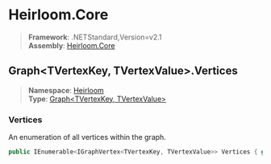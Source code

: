 # Heirloom.Core

> **Framework**: .NETStandard,Version=v2.1  
> **Assembly**: [Heirloom.Core][0]  

## Graph\<TVertexKey, TVertexValue>.Vertices

> **Namespace**: [Heirloom][0]  
> **Type**: [Graph\<TVertexKey, TVertexValue>][1]  

### Vertices

An enumeration of all vertices within the graph.

```cs
public IEnumerable<IGraphVertex<TVertexKey, TVertexValue>> Vertices { get; }
```

[0]: ../../../Heirloom.Core.md
[1]: ../Graph[TVertexKey,TVertexValue].md
